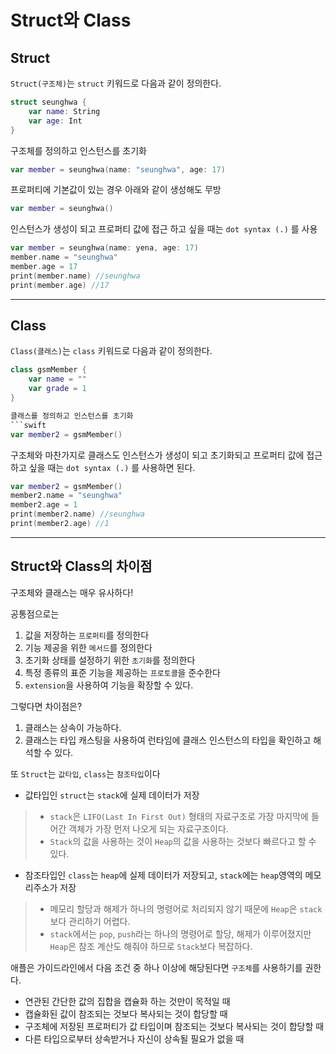 # Struct와 Class

## Struct 
`Struct(구조체)`는 `struct` 키워드로 다음과 같이 정의한다.
```swift
struct seunghwa {
    var name: String
    var age: Int
}
```

구조체를 정의하고 인스턴스를 초기화 
```swift
var member = seunghwa(name: "seunghwa", age: 17)
```

프로퍼티에 기본값이 있는 경우 아래와 같이 생성해도 무방
```swift
var member = seunghwa()
```

인스턴스가 생성이 되고 프로퍼티 값에 접근 하고 싶을 때는 `dot syntax (.)` 를 사용
```swift
var member = seunghwa(name: yena, age: 17)
member.name = "seunghwa"
member.age = 17
print(member.name) //seunghwa
print(member.age) //17
```

***

## Class

`Class(클래스)`는 `class` 키워드로 다음과 같이 정의한다.
```swift
class gsmMember {
    var name = ""
    var grade = 1
}

클래스를 정의하고 인스턴스를 초기화 
```swift
var member2 = gsmMember()
```

구조체와 마찬가지로 클래스도 인스턴스가 생성이 되고 초기화되고 프로퍼티 값에 접근 하고 싶을 때는 `dot syntax (.)` 를 사용하면 된다.
```swift
var member2 = gsmMember()
member2.name = "seunghwa"
member2.age = 1
print(member2.name) //seunghwa
print(member2.age) //1
```

***

## Struct와 Class의 차이점

구조체와 클래스는 매우 유사하다!

공통점으로는 
1. 값을 저장하는 `프로퍼티`를 정의한다
2. 기능 제공을 위한 `메서드`를 정의한다
3. 초기화 상태를 설정하기 위한 `초기화`를 정의한다
4. 특정 종류의 표준 기능을 제공하는 `프로토콜`을 준수한다
5. `extension`을 사용하여 기능을 확장할 수 있다.

그렇다면 차이점은?
1. 클래스는 상속이 가능하다.
2. 클래스는 타입 캐스팅을 사용하여 런타임에 클래스 인스턴스의 타입을 확인하고 해석할 수 있다.

또 `Struct`는 `값타입`, `class`는 `참조타입`이다

- 값타입인 `struct`는 `stack`에 실제 데이터가 저장
> - `stack`은 `LIFO(Last In First Out)` 형태의 자료구조로 가장 마지막에 들어간 객체가 가장 먼저 나오게 되는 자료구조이다.
> - `Stack`의 값을 사용하는 것이 `Heap`의 값을 사용하는 것보다 빠르다고 할 수 있다.

- 참조타입인 `class`는 `heap`에 실제 데이터가 저장되고, `stack`에는 `heap`영역의 메모리주소가 저장
> - 메모리 할당과 해제가 하나의 명령어로 처리되지 않기 때문에 `Heap`은 `stack`보다 관리하기 어렵다.
> - `stack`에서는 `pop`, `push`라는 하나의 명령어로 할당, 해제가 이루어졌지만 `Heap`은 참조 계산도 해줘야 하므로 `Stack`보다 복잡하다.

애플은 가이드라인에서 다음 조건 중 하나 이상에 해당된다면 `구조체`를 사용하기를 권한다.

- 연관된 간단한 값의 집합을 캡슐화 하는 것만이 목적일 때 
- 캡슐화된 값이 참조되는 것보다 복사되는 것이 합당할 때
- 구조체에 저장된 프로퍼티가 값 타입이며 참조되는 것보다 복사되는 것이 합당할 때
- 다른 타입으로부터 상속받거나 자신이 상속될 필요가 없을 때 
